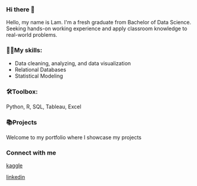 ### Hi there 👋
Hello, my name is Lam. I'm a fresh graduate from Bachelor of Data Science. Seeking hands-on working experience and apply classroom knowledge to
real-world problems. 
### 🐱‍👤My skills:
- Data cleaning, analyzing, and
data visualization
- Relational Databases
- Statistical Modeling

### 🛠️Toolbox:
Python, R, SQL,
Tableau, Excel

### 📚Projects
Welcome to my portfolio where I showcase my projects 

### Connect with me
[kaggle](https://www.kaggle.com/trienlamtruong)

[linkedin](https://www.linkedin.com/in/trien-lam-truong/)


<!--
**Lam-Truong/Lam-Truong** is a ✨ _special_ ✨ repository because its `README.md` (this file) appears on your GitHub profile.

Here are some ideas to get you started:

- 🔭 I’m currently working on ...
- 🌱 I’m currently learning ...
- 👯 I’m looking to collaborate on ...
- 🤔 I’m looking for help with ...
- 💬 Ask me about ...
- 📫 How to reach me: ...
- 😄 Pronouns: ...
- ⚡ Fun fact: ...
-->
